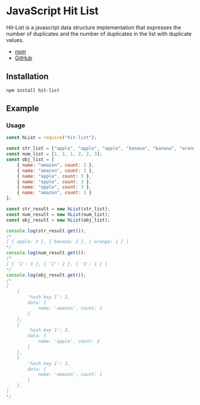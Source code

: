 # JavaScript Hit List

Hit-List is a javascript data structure implementation that expresses the number of duplicates and the number of duplicates in the list with duplicate values.

* [npm](https://www.npmjs.com/package/hit-list)
* [GitHub](https://github.com/Mineru98/hit-list) 

## Installation

```shell script
npm install hit-list
```

## Example

### Usage
```javascript
const hList = require("hit-list");

const str_list = ["apple", "apple", "apple", "banana", "banana", "orange"];
const num_list = [1, 1, 1, 2, 2, 3];
const obj_list = [
	{ name: "amazon", count: 2 },
	{ name: "amazon", count: 2 },
	{ name: "apple", count: 3 },
	{ name: "apple", count: 3 },
	{ name: "apple", count: 3 },
	{ name: "amazon", count: 1 }
];

const str_result = new hList(str_list);
const num_result = new hList(num_list);
const obj_result = new hList(obj_list);

console.log(str_result.get());
/*
[ { apple: 3 }, { banana: 2 }, { orange: 1 } ]
*/
console.log(num_result.get());
/*
[ { '1': 3 }, { '2': 2 }, { '3': 1 } ]
*/
console.log(obj_result.get());
/*
[
	{
		'hash key 1': 2,
		data: {
			name: 'amazon', count: 2
		}
	},
	{
		'hash key 1': 3,
		data: {
			name: 'apple', count: 3
		}
	},
	{
		'hash key 1': 1,
		data: {
			name: 'amazon', count: 1
		}
	},
]
*/

```
